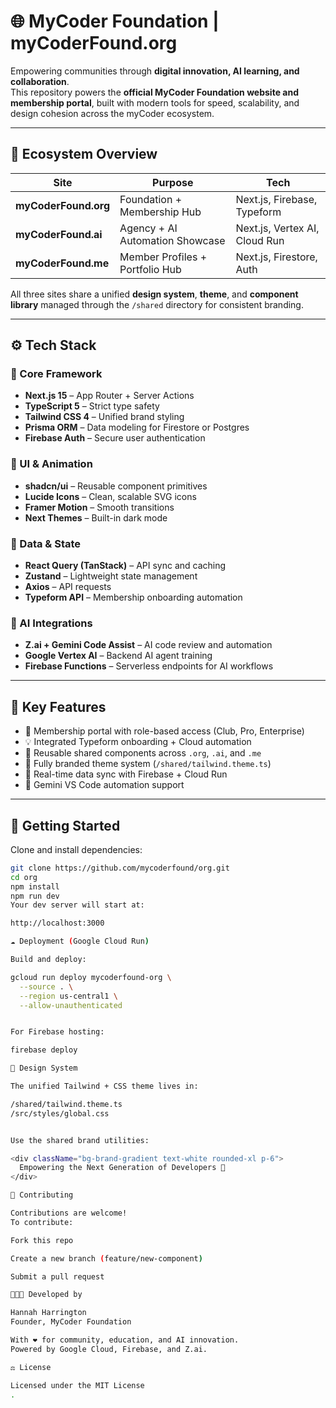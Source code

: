 # 🌐 MyCoder Foundation | myCoderFound.org

Empowering communities through **digital innovation, AI learning, and collaboration**.  
This repository powers the **official MyCoder Foundation website and membership portal**, built with modern tools for speed, scalability, and design cohesion across the myCoder ecosystem.

---

## 🧭 Ecosystem Overview

| Site | Purpose | Tech |
|------|----------|------|
| **myCoderFound.org** | Foundation + Membership Hub | Next.js, Firebase, Typeform |
| **myCoderFound.ai** | Agency + AI Automation Showcase | Next.js, Vertex AI, Cloud Run |
| **myCoderFound.me** | Member Profiles + Portfolio Hub | Next.js, Firestore, Auth |

All three sites share a unified **design system**, **theme**, and **component library** managed through the `/shared` directory for consistent branding.

---

## ⚙️ Tech Stack

### 🎯 Core Framework
- **Next.js 15** – App Router + Server Actions
- **TypeScript 5** – Strict type safety
- **Tailwind CSS 4** – Unified brand styling
- **Prisma ORM** – Data modeling for Firestore or Postgres
- **Firebase Auth** – Secure user authentication

### 🧩 UI & Animation
- **shadcn/ui** – Reusable component primitives
- **Lucide Icons** – Clean, scalable SVG icons
- **Framer Motion** – Smooth transitions
- **Next Themes** – Built-in dark mode

### 🔄 Data & State
- **React Query (TanStack)** – API sync and caching
- **Zustand** – Lightweight state management
- **Axios** – API requests
- **Typeform API** – Membership onboarding automation

### 🤖 AI Integrations
- **Z.ai + Gemini Code Assist** – AI code review and automation
- **Google Vertex AI** – Backend AI agent training
- **Firebase Functions** – Serverless endpoints for AI workflows

---

## 🧠 Key Features
- 🪪 Membership portal with role-based access (Club, Pro, Enterprise)
- 💡 Integrated Typeform onboarding + Cloud automation
- 🧩 Reusable shared components across `.org`, `.ai`, and `.me`
- 🌈 Fully branded theme system (`/shared/tailwind.theme.ts`)
- 🔄 Real-time data sync with Firebase + Cloud Run
- 🧭 Gemini VS Code automation support

---

## 🚀 Getting Started

Clone and install dependencies:
```bash
git clone https://github.com/mycoderfound/org.git
cd org
npm install
npm run dev
Your dev server will start at:

http://localhost:3000

☁️ Deployment (Google Cloud Run)

Build and deploy:

gcloud run deploy mycoderfound-org \
  --source . \
  --region us-central1 \
  --allow-unauthenticated


For Firebase hosting:

firebase deploy

🎨 Design System

The unified Tailwind + CSS theme lives in:

/shared/tailwind.theme.ts
/src/styles/global.css


Use the shared brand utilities:

<div className="bg-brand-gradient text-white rounded-xl p-6">
  Empowering the Next Generation of Developers 🚀
</div>

🤝 Contributing

Contributions are welcome!
To contribute:

Fork this repo

Create a new branch (feature/new-component)

Submit a pull request

🧑🏽‍💻 Developed by

Hannah Harrington
Founder, MyCoder Foundation

With ❤️ for community, education, and AI innovation.
Powered by Google Cloud, Firebase, and Z.ai.

⚖️ License

Licensed under the MIT License
.
